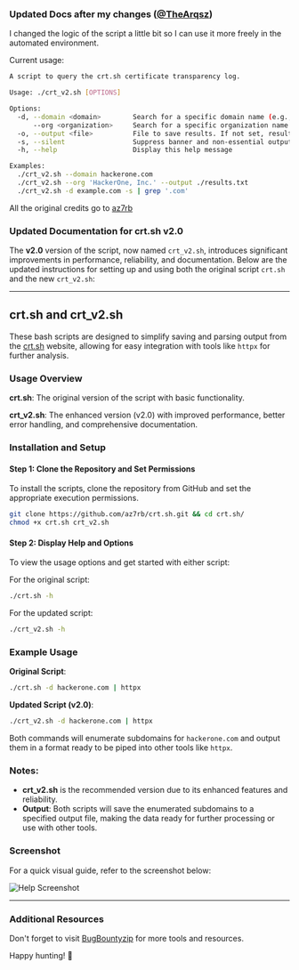 ### Updated Docs after my changes ([@TheArqsz](https://github.com/TheArqsz))

I changed the logic of the script a little bit so I can use it more freely in the automated environment.

Current usage:

```bash
A script to query the crt.sh certificate transparency log.

Usage: ./crt_v2.sh [OPTIONS]

Options:
  -d, --domain <domain>        Search for a specific domain name (e.g., hackerone.com)
      --org <organization>     Search for a specific organization name (e.g., 'HackerOne, Inc.')
  -o, --output <file>          File to save results. If not set, results are printed to stdout.
  -s, --silent                 Suppress banner and non-essential output.
  -h, --help                   Display this help message

Examples:
  ./crt_v2.sh --domain hackerone.com
  ./crt_v2.sh --org 'HackerOne, Inc.' --output ./results.txt
  ./crt_v2.sh -d example.com -s | grep '.com'
```

All the original credits go to [az7rb](https://github.com/az7rb)

### Updated Documentation for crt.sh v2.0

The **v2.0** version of the script, now named `crt_v2.sh`, introduces significant improvements in performance, reliability, and documentation. Below are the updated instructions for setting up and using both the original script `crt.sh` and the new `crt_v2.sh`:

---

## crt.sh and crt_v2.sh

These bash scripts are designed to simplify saving and parsing output from the [crt.sh](https://crt.sh) website, allowing for easy integration with tools like `httpx` for further analysis.

### Usage Overview

**crt.sh**: The original version of the script with basic functionality.

**crt_v2.sh**: The enhanced version (v2.0) with improved performance, better error handling, and comprehensive documentation.

### Installation and Setup

#### Step 1: Clone the Repository and Set Permissions

To install the scripts, clone the repository from GitHub and set the appropriate execution permissions.

```bash
git clone https://github.com/az7rb/crt.sh.git && cd crt.sh/
chmod +x crt.sh crt_v2.sh
```

#### Step 2: Display Help and Options

To view the usage options and get started with either script:

For the original script:

```bash
./crt.sh -h
```

For the updated script:

```bash
./crt_v2.sh -h
```

### Example Usage

**Original Script**:
```bash
./crt.sh -d hackerone.com | httpx
```

**Updated Script (v2.0)**:
```bash
./crt_v2.sh -d hackerone.com | httpx
```

Both commands will enumerate subdomains for `hackerone.com` and output them in a format ready to be piped into other tools like `httpx`.

### Notes:

- **crt_v2.sh** is the recommended version due to its enhanced features and reliability.
- **Output**: Both scripts will save the enumerated subdomains to a specified output file, making the data ready for further processing or use with other tools.

### Screenshot

For a quick visual guide, refer to the screenshot below:

![Help Screenshot](https://raw.githubusercontent.com/az7rb/crt.sh/main/Screenshot/Screenshot_Help.png)

---
### Additional Resources

Don't forget to visit [BugBountyzip](https://github.com/BugBountyzip) for more tools and resources.

Happy hunting! 🎯
